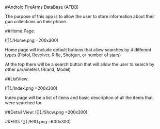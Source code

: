 #Android FireArms DataBase (AFDB)

The purpose of this app is to allow the user to store information about their gun collections on their phone.

##Home Page:

![](./Home.png =200x300)

Home page will include default buttons that allow searches by 4 different types (Pistol, Revolver, Rifle, Shotgun, or number of stars)

At the top there will be a search button that will allow the user to search by other parameters (Brand, Model)

##ListView:

![](./Index.png =200x300)

Index page will be a list of items and basic description of all the items that were searched for

##Detail View:
![](./Show.png =200x300)

##ERD:
![](./ERD.png =600x300)




